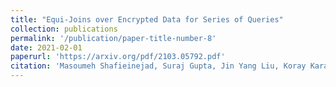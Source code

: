 ```yaml
---
title: "Equi-Joins over Encrypted Data for Series of Queries"
collection: publications
permalink: '/publication/paper-title-number-8'
date: 2021-02-01
paperurl: 'https://arxiv.org/pdf/2103.05792.pdf'
citation: 'Masoumeh Shafieinejad, Suraj Gupta, Jin Yang Liu, Koray Karabina, Florian Kerschbaum, Equi-Joins over Encrypted Data for Series of Queries'
---
```

